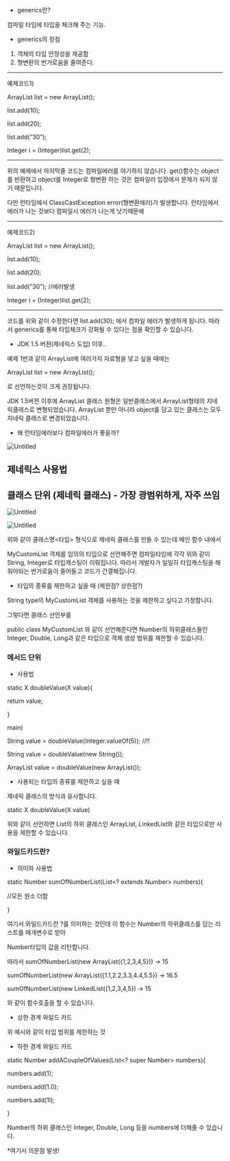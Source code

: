 - generics란?

컴파일 타임에 타입을 체크해 주는 기능.

- generics의 장점
1. 객체의 타입 안정성을 제공함
2. 형변환의 번거로움을 줄여준다.

---

예제코드1)

ArrayList list = new ArrayList();

list.add(10);

list.add(20);

list.add(”30”);

Integer i = (Integer)list.get(2);

---

위의 예제에서 마지막줄 코드는 컴파일에러를 야기하지 않습니다. get()함수는 object를 반환하고 object를 Integer로 형변환 하는 것은 컴파일러 입장에서 문제가 되지 않기 때문입니다.

다만 런타임에서 ClassCastException error(형변환에러)가 발생합니다. 런타임에서 에러가 나는 것보다 컴파일시 에러가 나는게 낫기때문에

---

예제코드2)

ArrayList<Integer> list = new ArrayList<Integer>();

list.add(10);

list.add(20);

list.add(”30”); //에러발생

Integer i = (Integer)list.get(2);

---

코드를 위와 같이 수정한다면 list.add(30); 에서 컴파일 에러가 발생하게 됩니다. 따라서 generics를 통해 타입체크가 강화될 수 있다는 점을 확인할 수 있습니다.

- JDK 1.5 버젼(제네릭스 도입) 이후..

예제 1번과 같이 ArrayList에 여러가지 자료형을 넣고 싶을 때에는

ArrayList<object> list = new ArrayList<object>();

로 선언하는것이 크게 권장됩니다.

JDK 1.5버젼 이후에 ArrayList 클래스 원형은 일반클래스에서 ArrayList<E>형태의 지네릭클래스로 변형되었습니다. ArrayList 뿐만 아니라 object를 담고 있는 클래스는 모두 지네릭 클래스로 변경되었습니다.

- 왜 런타임에러보다 컴파일에러가 좋을까?

![Untitled](https://s3-us-west-2.amazonaws.com/secure.notion-static.com/7ca15340-f7e2-49bb-8b2a-6b4521a1b58f/Untitled.png)

## 제네릭스 사용법

## 클래스 단위 (제네릭 클래스) - 가장 광범위하게, 자주 쓰임

![Untitled](https://s3-us-west-2.amazonaws.com/secure.notion-static.com/66bfa491-3790-415c-9204-3c88f5181f75/Untitled.png)

[]()

![Untitled](https://s3-us-west-2.amazonaws.com/secure.notion-static.com/eb780b6b-daba-4c2c-9a0b-ad643b845f35/Untitled.png)

위와 같이 클래스명<타입> 형식으로 제네릭 클래스를 만들 수 있는데 메인 함수 내에서

MyCustomList 객체를 임의의 타입으로 선언해주면 컴파일타임에 각각 위와 같이 String, Integer로 타입캐스팅이 이뤄집니다. 따라서 개발자가 일일히 타입캐스팅을 해줘야되는 번거로움이 줄어들고 코드가 간결해집니다.

- 타입의 종류를 제한하고 싶을 때 (제한점? 상한점?)

String type의 MyCustomList 객체를 사용하는 것을 제한하고 싶다고 가정합니다.

그렇다면 클래스 선언부를

public class MyCustomList<T extends Number> 와 같이 선언해준다면 Number의 하위클래스들인 Integer, Double, Long과 같은 타입으로 객체 생성 범위를 제한할 수 있습니다.

### 메서드 단위

- 사용법

static <X> X doubleValue(X value){

return value;

}

main)

String value = doubleValue(Integer.valueOf(5)); //!!

String value = doubleValue(new String());

ArrayList value = doubleValue(new ArrayList());

- 사용되는 타입의 종류를 제한하고 싶을 때

제네릭 클래스의 방식과 유사합니다.

static <X extends List> X doubleValue(X value)

위와 같이 선언하면 List의 하위 클래스인 ArrayList, LinkedList와 같은 타입으로만 사용을 제한할 수 있습니다.

### 와일드카드란?

- 의미와 사용법

static Number sumOfNumberList(List<? extends Number> numbers){

//모든 원소 더함

}

여기서 와일드카드란 ?를 의미하는 것인데 이 함수는 Number의 하위클래스를 담는 리스트를 매개변수로 받아

Number타입의 값을 리턴합니다.

따라서 sumOfNumberList(new ArrayList({1,2,3,4,5})) → 15

sumOfNumberList(new ArrayList({1.1,2.2,3.3,4.4,5.5}) → 16.5

sumOfNumberList(new LinkedList({1,2,3,4,5}) → 15

와 같이 함수호출을 할 수 있습니다.

- 상한 경계 와일드 카드

위 예시와 같이 타입 범위를 제한하는 것

- 하한 경계 와일드 카드

static Number addACoupleOfValues(List<? super Number> numbers){

numbers.add(1);

numbers.add(1.0);

numbers.add(1l);

}

Number의 하위 클래스인 Integer, Double, Long 등을 numbers에 더해줄 수 있습니다.

*여기서 의문점 발생!